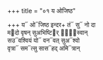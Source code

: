+++
title = "०१ य ओजिष्ठ"

+++
य᳓ ओ᳓जिष्ठ इन्दर+ तं᳓ सु᳓ नो दा  
म᳓दो वृषन् सुअभिष्टि᳓र् दा᳐᳓स्वान्  
सउ᳓वश्वियं यो᳓ वन᳓वत् सुअ᳓श्वो  
वृत्रा᳓ सम᳓त्सु सास᳓हद् अमि᳓त्रान्